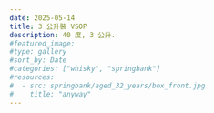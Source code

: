 ```yaml
---
date: 2025-05-14
title: 3 公升裝 VSOP
description: 40 度, 3 公升.
#featured_image: 
#type: gallery
#sort_by: Date
#categories: ["whisky", "springbank"]
#resources:
#  - src: springbank/aged_32_years/box_front.jpg
#    title: "anyway"
---
```

